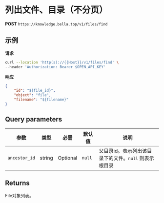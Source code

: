 # 列出文件、目录（不分页）

**POST** `https://knowledge.bella.top/v1/files/find`

## 示例

**请求**
```bash
curl --location 'http(s)://{{Host}}/v1/files/find' \
--header 'Authorization: Bearer $OPEN_API_KEY'
```

**响应**
```json
{
    "id": "${file_id}",
    "object": "file",
    "filename": "${filename}"
}
```

## Query parameters

| 参数 | 类型 | 必需 | 默认值 | 说明 |
|-----|------|------|--------|------|
| `ancestor_id` | string | Optional | `null` | 父目录id。表示列出该目录下的文件。`null` 则表示根目录 |

## Returns
File对象列表。
